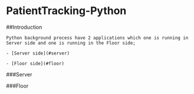 # PatientTracking-Python

##Introduction

    Python background process have 2 applications which one is running in Server side and one is running in the Floor side;
    
    - [Server side](#server)
    
    - [Floor side](#floor)
    
###Server


###Floor